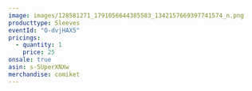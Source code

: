 ```yaml
---
image: images/128581271_1791056644385583_1342157669397741574_n.png
producttype: Sleeves
eventId: "O-dvjHAX5"
pricings:
  - quantity: 1
    price: 25
onsale: true
asin: s-5UperXNXw
merchandise: comiket
---
```

